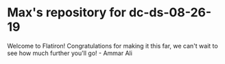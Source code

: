 # Max's repository for dc-ds-08-26-19


Welcome to Flatiron! Congratulations for making it this far, we can't wait to see how much further you'll go! - Ammar Ali
